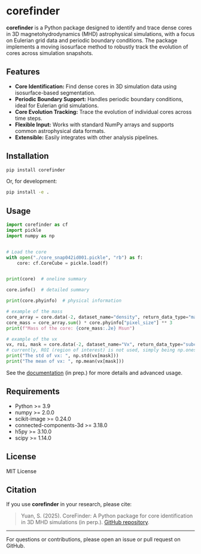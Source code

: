 # corefinder

**corefinder** is a Python package designed to identify and trace dense cores in 3D magnetohydrodynamics (MHD) astrophysical simulations, with a focus on Eulerian grid data and periodic boundary conditions. The package implements a moving isosurface method to robustly track the evolution of cores across simulation snapshots.

## Features

- **Core Identification:** Find dense cores in 3D simulation data using isosurface-based segmentation.
- **Periodic Boundary Support:** Handles periodic boundary conditions, ideal for Eulerian grid simulations.
- **Core Evolution Tracking:** Trace the evolution of individual cores across time steps.
- **Flexible Input:** Works with standard NumPy arrays and supports common astrophysical data formats.
- **Extensible:** Easily integrates with other analysis pipelines.

## Installation

```sh
pip install corefinder
```

Or, for development:

```sh
pip install -e .
```

## Usage

```python
import corefinder as cf
import pickle
import numpy as np


# Load the core
with open("./core_snap042id001.pickle", "rb") as f:
    core: cf.CoreCube = pickle.load(f)


print(core)  # oneline summary

core.info()  # detailed summary

print(core.phyinfo)  # physical information

# example of the mass
core_array = core.data(-2, dataset_name="density", return_data_type="masked")
core_mass = core_array.sum() * core.phyinfo["pixel_size"] ** 3
print(f"Mass of the core: {core_mass:.2e} Msun")

# example of the vx
vx, roi, mask = core.data(-2, dataset_name="Vx", return_data_type="subcube_roi_mask")
# currently, ROI (region of interest) is not used, simply being np.ones_like(data)
print("The std of vx: ", np.std(vx[mask]))
print("The mean of vx: ", np.mean(vx[mask]))

```

See the [documentation](https://github.com/yourusername/corefinder) (in prep.) for more details and advanced usage.

## Requirements

- Python >= 3.9
- numpy >= 2.0.0
- scikit-image >= 0.24.0
- connected-components-3d >= 3.18.0
- h5py >= 3.10.0
- scipy >= 1.14.0

## License

MIT License

## Citation

If you use **corefinder** in your research, please cite:

> Yuan, S. (2025). CoreFinder: A Python package for core identification in 3D MHD simulations (in perp.). [GitHub repository](https://github.com/S-Yuan137/CoreFinder).

---
For questions or contributions, please open an issue or pull request on GitHub.
